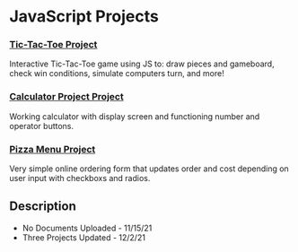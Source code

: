 # JavaScript Projects

### [Tic-Tac-Toe Project](https://github.com/taylor-peters/JavaScript-Projects/tree/main/JavaScript%20Projects/TicTacToe)

Interactive Tic-Tac-Toe game using JS to: draw pieces and gameboard, check win conditions, simulate computers turn, and more!

### [Calculator Project Project](https://github.com/taylor-peters/JavaScript-Projects/tree/main/JavaScript%20Projects/Calculator)

Working calculator with display screen and functioning number and operator buttons.

### [Pizza Menu Project](https://github.com/taylor-peters/JavaScript-Projects/tree/main/JavaScript%20Projects/Pizza_Project)

Very simple online ordering form that updates order and cost depending on user input with checkboxs and radios.
## Description

- No Documents Uploaded - 11/15/21
- Three Projects Updated - 12/2/21

